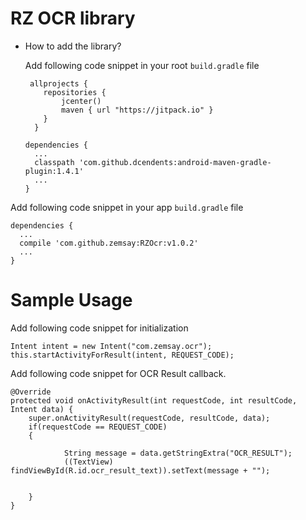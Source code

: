 # RZ OCR library

- How to add the library?
  
  Add following code snippet in your root `build.gradle` file
  
       allprojects {
          repositories {
              jcenter()
              maven { url "https://jitpack.io" }
          }
        }

      dependencies {
        ...
        classpath 'com.github.dcendents:android-maven-gradle-plugin:1.4.1'
        ...
      }
        
 Add following code snippet in your app `build.gradle` file
 
    dependencies {
      ...
      compile 'com.github.zemsay:RZOcr:v1.0.2'
      ...
    }

# Sample Usage

Add following code snippet for initialization
  
    Intent intent = new Intent("com.zemsay.ocr");
    this.startActivityForResult(intent, REQUEST_CODE);
 
Add following code snippet for OCR Result callback.
 
    @Override
    protected void onActivityResult(int requestCode, int resultCode, Intent data) {
        super.onActivityResult(requestCode, resultCode, data);
        if(requestCode == REQUEST_CODE)
        {

                String message = data.getStringExtra("OCR_RESULT");
                ((TextView) findViewById(R.id.ocr_result_text)).setText(message + "");


        }
    }





